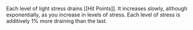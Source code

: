 Each level of light stress drains [[Hit Points]]. It increases slowly, although exponentially, as you increase in levels of stress. Each level of stress is additively 1% more draining than the last.